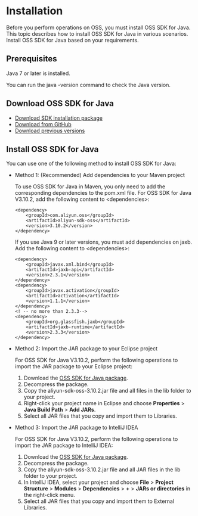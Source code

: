# Installation

Before you perform operations on OSS, you must install OSS SDK for Java. This topic describes how to install OSS SDK for Java in various scenarios. Install OSS SDK for Java based on your requirements.

## Prerequisites

Java 7 or later is installed.

You can run the java -version command to check the Java version.

## Download OSS SDK for Java

-   [Download SDK installation package](http://gosspublic.alicdn.com/sdks/java/aliyun_java_sdk_3.10.2.zip)
-   [Download from GitHub](https://github.com/aliyun/aliyun-oss-java-sdk)
-   [Download previous versions](https://github.com/aliyun/aliyun-oss-java-sdk/releases)

## Install OSS SDK for Java

You can use one of the following method to install OSS SDK for Java:

-   Method 1: \(Recommended\) Add dependencies to your Maven project

    To use OSS SDK for Java in Maven, you only need to add the corresponding dependencies to the pom.xml file. For OSS SDK for Java V3.10.2, add the following content to <dependencies\>:

    ```
    <dependency>
        <groupId>com.aliyun.oss</groupId>
        <artifactId>aliyun-sdk-oss</artifactId>
        <version>3.10.2</version>
    </dependency>
    ```

    If you use Java 9 or later versions, you must add dependencies on jaxb. Add the following content to <dependencies\>:

    ```
    <dependency>
        <groupId>javax.xml.bind</groupId>
        <artifactId>jaxb-api</artifactId>
        <version>2.3.1</version>
    </dependency>
    <dependency>
        <groupId>javax.activation</groupId>
        <artifactId>activation</artifactId>
        <version>1.1.1</version>
    </dependency>
    <! -- no more than 2.3.3-->
    <dependency>
        <groupId>org.glassfish.jaxb</groupId>
        <artifactId>jaxb-runtime</artifactId>
        <version>2.3.3</version>
    </dependency>
    ```

-   Method 2: Import the JAR package to your Eclipse project

    For OSS SDK for Java V3.10.2, perform the following operations to import the JAR package to your Eclipse project:

    1.  Download the [OSS SDK for Java package](http://gosspublic.alicdn.com/sdks/java/aliyun_java_sdk_3.10.2.zip).
    2.  Decompress the package.
    3.  Copy the aliyun-sdk-oss-3.10.2.jar file and all files in the lib folder to your project.
    4.  Right-click your project name in Eclipse and choose **Properties** \> **Java Build Path** \> **Add JARs**.
    5.  Select all JAR files that you copy and import them to Libraries.
-   Method 3: Import the JAR package to IntelliJ IDEA

    For OSS SDK for Java V3.10.2, perform the following operations to import the JAR package to IntelliJ IDEA:

    1.  Download the [OSS SDK for Java package](http://gosspublic.alicdn.com/sdks/java/aliyun_java_sdk_3.10.2.zip).
    2.  Decompress the package.
    3.  Copy the aliyun-sdk-oss-3.10.2.jar file and all JAR files in the lib folder to your project.
    4.  In IntelliJ IDEA, select your project and choose **File** \> **Project Structure** \> **Modules** \> **Dependencies** \> **+** \> **JARs or directories** in the right-click menu.
    5.  Select all JAR files that you copy and import them to External Libraries.

